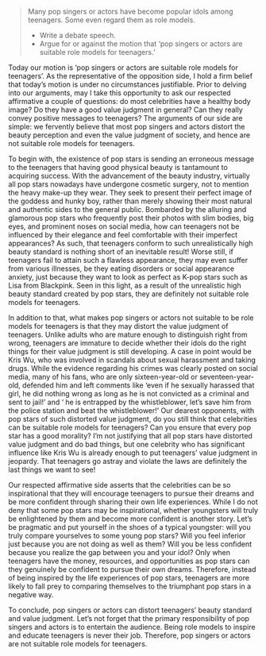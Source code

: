 >Many pop singers or actors have become popular idols among teenagers. Some even regard them as role models.
> - Write a debate speech.
> - Argue for or against the motion that ‘pop singers or actors are suitable role models for teenagers.’

Today our motion is ‘pop singers or actors are suitable role models for teenagers’. As the representative of the opposition side, I hold a firm belief that today’s motion is under no circumstances justifiable. Prior to delving into our arguments, may I take this opportunity to ask our respected affirmative a couple of questions: do most celebrities have a healthy body image? Do they have a good value judgment in general? Can they really convey positive messages to teenagers? The arguments of our side are simple: we fervently believe that most pop singers and actors distort the beauty perception and even the value judgment of society, and hence are not suitable role models for teenagers.

To begin with, the existence of pop stars is sending an erroneous message to the teenagers that having good physical beauty is tantamount to acquiring success. With the advancement of the beauty industry, virtually all pop stars nowadays have undergone cosmetic surgery, not to mention the heavy make-up they wear. They seek to present their perfect image of the goddess and hunky boy, rather than merely showing their most natural and authentic sides to the general public. Bombarded by the alluring and glamorous pop stars who frequently post their photos with slim bodies, big eyes, and prominent noses on social media, how can teenagers not be influenced by their elegance and feel comfortable with their imperfect appearances? As such, that teenagers conform to such unrealistically high beauty standard is nothing short of an inevitable result! Worse still, if teenagers fail to attain such a flawless appearance, they may even suffer from various illnesses, be they eating disorders or social appearance anxiety, just because they want to look as perfect as K-pop stars such as Lisa from Blackpink. Seen in this light, as a result of the unrealistic high beauty standard created by pop stars, they are definitely not suitable role models for teenagers.

In addition to that, what makes pop singers or actors not suitable to be role models for teenagers is that they may distort the value judgment of teenagers. Unlike adults who are mature enough to distinguish right from wrong, teenagers are immature to decide whether their idols do the right things for their value judgment is still developing. A case in point would be Kris Wu, who was involved in scandals about sexual harassment and taking drugs. While the evidence regarding his crimes was clearly posted on social media, many of his fans, who are only sixteen-year-old or seventeen-year-old, defended him and left comments like ‘even if he sexually harassed that girl, he did nothing wrong as long as he is not convicted as a criminal and sent to jail!’ and ‘ he is entrapped by the whistleblower, let’s save him from the police station and beat the whistleblower!’ Our dearest opponents, with pop stars of such distorted value judgment, do you still think that celebrities can be suitable role models for teenagers? Can you ensure that every pop star has a good morality? I’m not justifying that all pop stars have distorted value judgment and do bad things, but one celebrity who has significant influence like Kris Wu is already enough to put teenagers’ value judgment in jeopardy. That teenagers go astray and violate the laws are definitely the last things we want to see!

Our respected affirmative side asserts that the celebrities can be so inspirational that they will encourage teenagers to pursue their dreams and be more confident through sharing their own life experiences. While I do not deny that some pop stars may be inspirational, whether youngsters will truly be enlightened by them and become more confident is another story. Let’s be pragmatic and put yourself in the shoes of a typical youngster: will you truly compare yourselves to some young pop stars? Will you feel inferior just because you are not doing as well as them? Will you be less confident because you realize the gap between you and your idol? Only when teenagers have the money, resources, and opportunities as pop stars can they genuinely be confident to pursue their own dreams. Therefore, instead of being inspired by the life experiences of pop stars, teenagers are more likely to fall prey to comparing themselves to the triumphant pop stars in a negative way.

To conclude, pop singers or actors can distort teenagers’ beauty standard and value judgment. Let’s not forget that the primary responsibility of pop singers and actors is to entertain the audience. Being role models to inspire and educate teenagers is never their job. Therefore, pop singers or actors are not suitable role models for teenagers.
